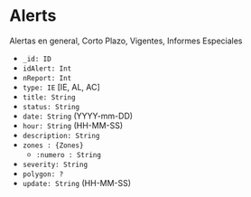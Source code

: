 # Alerts

Alertas en general, Corto Plazo, Vigentes, Informes Especiales

* `_id: ID`
* `idAlert: Int`
* `nReport: Int`
* `type: IE` [IE, AL, AC]
* `title: String`
* `status: String`
* `date: String` (YYYY-mm-DD)
* `hour: String` (HH-MM-SS)
* `description: String`
* `zones : {Zones}`
  * `:numero : String`
* `severity: String`
* `polygon: ?`
* `update: String` (HH-MM-SS)
